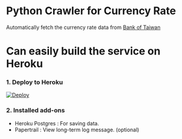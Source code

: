 Python Crawler for Currency Rate 
==============
Automatically fetch the currency rate data from [Bank of Taiwan](http://rate.bot.com.tw/xrt?Lang=zh-TW)

Can easily build the service on Heroku
==============

### 1. Deploy to Heroku
[![Deploy](https://www.herokucdn.com/deploy/button.svg)](https://heroku.com/deploy)

### 2. Installed add-ons
- Heroku Postgres : For saving data.
- Papertrail : View long-term log message. (optional)

